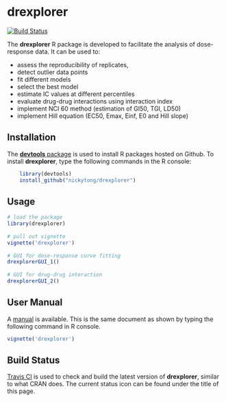 # drexplorer

[![Build Status](https://travis-ci.org/nickytong/drexplorer.svg?branch=master)](https://travis-ci.org/nickytong/drexplorer)

The **drexplorer** R package is developed to facilitate the analysis of dose-response data. It can be used to:
* assess the reproducibility of replicates, 
* detect outlier data points
* fit different models
* select the best model
* estimate IC values at different percentiles
* evaluate drug-drug interactions using interaction index
* implement NCI 60 method (estimation of GI50, TGI, LD50)
* implement Hill equation (EC50, Emax, Einf, E0 and Hill slope)

## Installation

The [**devtools** package](http://cran.r-project.org/web/packages/devtools/index.html) is used to install R packages hosted on Github. To install **drexplorer**, type the following commands in the R console:

```r
    library(devtools)
    install_github("nickytong/drexplorer")
```

## Usage
```r
# load the package
library(drexplorer)
	
# pull out vignette
vignette('drexplorer')
	
# GUI for dose-response curve fitting
drexplorerGUI_1()
	
# GUI for drug-drug interaction
drexplorerGUI_2()
```    

## User Manual
A [manual](http://htmlpreview.github.com/?https://github.com/nickytong/drexplorer/blob/master/inst/doc/drexplorer.html) is available. This is the same document as shown by typing the following command in R console.

```r
vignette('drexplorer')
```

## Build Status
[Travis
CI](https://github.com/craigcitro/r-travis) is used to check and build the latest version of **drexplorer**, similar to what CRAN does. The current status icon can be found under the title of this page.  
